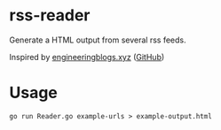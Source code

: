 # rss-reader

Generate a HTML output from several rss feeds. 

Inspired by [engineeringblogs.xyz](https://engineeringblogs.xyz/) ([GitHub](https://github.com/peterc/engblogs))

# Usage 
`go run Reader.go example-urls > example-output.html`
